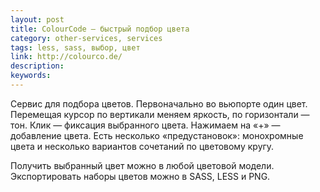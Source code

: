 ```yaml
---
layout: post
title: СolourCode — быстрый подбор цвета
category: other-services, services
tags: less, sass, выбор, цвет
link: http://colourco.de/
description:
keywords:
---
```


<p>Сервис для подбора цветов. Первоначально во вьюпорте один цвет. Перемещая курсор по вертикали меняем яркость, по горизонтали — тон. Клик — фиксация выбранного цвета. Нажимаем на «+» — добавление цвета. Есть несколько «предустановок»: монохромные цвета и несколько вариантов сочетаний по цветовому кругу.</p>
<p>Получить выбранный цвет можно в любой цветовой модели. Экспортировать наборы цветов можно в SASS, LESS и PNG.</p>
